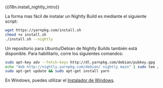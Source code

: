 {{i18n.install_nightly_intro}}

La forma mas fácil de instalar un Nightly Build es mediante el siguiente script:

```sh
wget https://yarnpkg.com/install.sh
chmod +x install.sh
./install.sh --nightly
```

Un repositorio para Ubuntu/Debian de Nightly Builds también está disponible. Para habilitarlo, corre los siguientes comandos:

```sh
sudo apt-key adv --fetch-keys http://dl.yarnpkg.com/debian/pubkey.gpg
echo "deb http://nightly.yarnpkg.com/debian/ nightly main" | sudo tee /etc/apt/sources.list.d/yarn-nightly.list
sudo apt-get update && sudo apt-get install yarn
```

En Windows, puedes utilizar el [Instalador de Windows](https://nightly.yarnpkg.com/latest.msi).